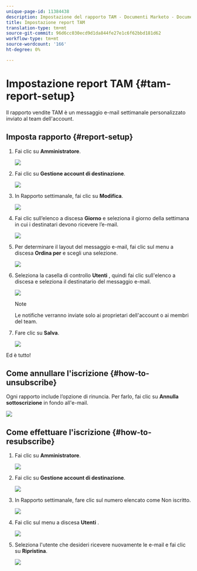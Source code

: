 ```yaml
---
unique-page-id: 11384438
description: Impostazione del rapporto TAM - Documenti Marketo - Documentazione del prodotto
title: Impostazione report TAM
translation-type: tm+mt
source-git-commit: 96d6cc030ecd9d1da844fe27e1c6f62bbd181d62
workflow-type: tm+mt
source-wordcount: '166'
ht-degree: 0%

---
```



# Impostazione report TAM {#tam-report-setup}

Il rapporto vendite TAM è un messaggio e-mail settimanale personalizzato inviato al team dell&#39;account.

## Imposta rapporto {#report-setup}

1. Fai clic su **Amministratore**.

   ![](assets/one-3.png)

1. Fai clic su **Gestione account di destinazione**.

   ![](assets/tam-report-setup-2.png)

1. In Rapporto settimanale, fai clic su **Modifica**.

   ![](assets/three-3.png)

1. Fai clic sull’elenco a discesa **Giorno** e seleziona il giorno della settimana in cui i destinatari devono ricevere l’e-mail.

   ![](assets/four-4.png)

1. Per determinare il layout del messaggio e-mail, fai clic sul menu a discesa **Ordina per** e scegli una selezione.

   ![](assets/five-3.png)

1. Seleziona la casella di controllo **Utenti** , quindi fai clic sull&#39;elenco a discesa e seleziona il destinatario del messaggio e-mail.

   ![](assets/six-2.png)

   >[!NOTE]
   >
   >Le notifiche verranno inviate solo ai proprietari dell&#39;account o ai membri del team.

1. Fare clic su **Salva**.

   ![](assets/seven-2.png)

Ed è tutto!

## Come annullare l&#39;iscrizione {#how-to-unsubscribe}

Ogni rapporto include l’opzione di rinuncia. Per farlo, fai clic su **Annulla sottoscrizione** in fondo all&#39;e-mail.

![](assets/eight-1.png)

## Come effettuare l&#39;iscrizione {#how-to-resubscribe}

1. Fai clic su **Amministratore**.

   ![](assets/one-3.png)

1. Fai clic su **Gestione account di destinazione**.

   ![](assets/tam-report-setup-10.png)

1. In Rapporto settimanale, fare clic sul numero elencato come Non iscritto.

   ![](assets/nine.png)

1. Fai clic sul menu a discesa **Utenti** .

   ![](assets/ten.png)

1. Seleziona l&#39;utente che desideri ricevere nuovamente le e-mail e fai clic su **Ripristina**.

   ![](assets/eleven.png)

